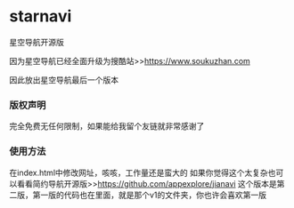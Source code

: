 # starnavi
星空导航开源版

因为星空导航已经全面升级为搜酷站>>https://www.soukuzhan.com

因此放出星空导航最后一个版本

### 版权声明
完全免费无任何限制，如果能给我留个友链就非常感谢了

### 使用方法
在index.html中修改网址，咳咳，工作量还是蛮大的
如果你觉得这个太复杂也可以看看简约导航开源版>>https://github.com/appexplore/jianavi
这个版本是第二版，第一版的代码也在里面，就是那个v1的文件夹，你也许会喜欢第一版
